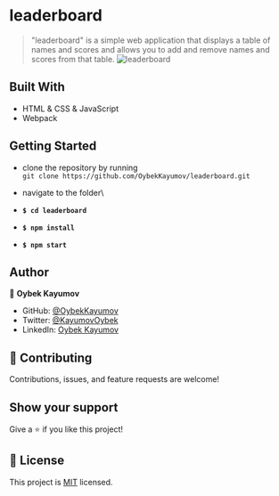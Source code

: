 # leaderboard

> "leaderboard" is a simple web application that displays a table of names and scores and allows you to add and remove names and scores from that table.
> ![leaderboard]()

## Built With

- HTML & CSS & JavaScript
- Webpack

## Getting Started

- clone the repository by running\
   `git clone https://github.com/OybekKayumov/leaderboard.git`
- navigate to the folder\

- **`$ cd leaderboard`**<br>
- **`$ npm install`**<br>
- **`$ npm start`**

## Author

👤 **Oybek Kayumov**

- GitHub: [@OybekKayumov](https://github.com/OybekKayumov)
- Twitter: [@KayumovOybek](https://twitter.com/KayumovOybek)
- LinkedIn: [Oybek Kayumov](https://www.linkedin.com/in/oybek-kayumov-54a8485b/)

## :handshake: Contributing

Contributions, issues, and feature requests are welcome!

## Show your support

Give a :star:️ if you like this project!

## :memo: License

This project is [MIT](./MIT.md) licensed.
